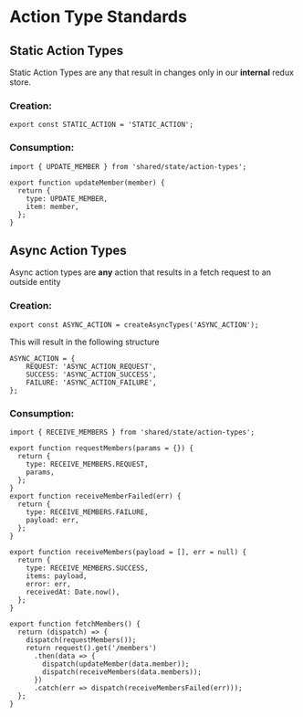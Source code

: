 # Action Type Standards

## Static Action Types
Static Action Types are any that result in changes only in our **internal** redux store.
### Creation:
```
export const STATIC_ACTION = 'STATIC_ACTION';
```

### Consumption:
```
import { UPDATE_MEMBER } from 'shared/state/action-types';

export function updateMember(member) {
  return {
    type: UPDATE_MEMBER,
    item: member,
  };
}
```

## Async Action Types
Async action types are **any** action that results in a fetch request to an outside entity

### Creation:
```
export const ASYNC_ACTION = createAsyncTypes('ASYNC_ACTION');
```

This will result in the following structure
```
ASYNC_ACTION = {
	REQUEST: 'ASYNC_ACTION_REQUEST',
	SUCCESS: 'ASYNC_ACTION_SUCCESS',
	FAILURE: 'ASYNC_ACTION_FAILURE',
};
```

### Consumption:
```
import { RECEIVE_MEMBERS } from 'shared/state/action-types';

export function requestMembers(params = {}) {
  return {
    type: RECEIVE_MEMBERS.REQUEST,
    params,
  };
}
export function receiveMemberFailed(err) {
  return {
    type: RECEIVE_MEMBERS.FAILURE,
    payload: err,
  };
}

export function receiveMembers(payload = [], err = null) {
  return {
    type: RECEIVE_MEMBERS.SUCCESS,
    items: payload,
    error: err,
    receivedAt: Date.now(),
  };
}

export function fetchMembers() {
  return (dispatch) => {
    dispatch(requestMembers());
    return request().get('/members')
      .then(data => {
        dispatch(updateMember(data.member));
        dispatch(receiveMembers(data.members));
      })
      .catch(err => dispatch(receiveMembersFailed(err)));
  };
}
```
